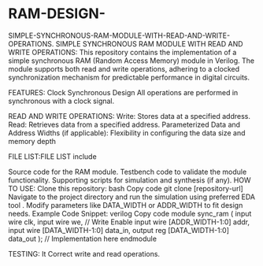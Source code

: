 # RAM-DESIGN-
SIMPLE-SYNCHRONOUS-RAM-MODULE-WITH-READ-AND-WRITE-OPERATIONS.
SIMPLE SYNCHRONOUS RAM MODULE WITH READ AND WRITE OPERATIONS: This repository contains the implementation of a simple synchronous RAM (Random Access Memory) module in Verilog. The module supports both read and write operations, adhering to a clocked synchronization mechanism for predictable performance in digital circuits.

FEATURES: Clock Synchronous Design All operations are performed in synchronous with a clock signal.

READ AND WRITE OPERATIONS: Write: Stores data at a specified address. Read: Retrieves data from a specified address. Parameterized Data and Address Widths (if applicable): Flexibility in configuring the data size and memory depth

FILE LIST:FILE LIST include

Source code for the RAM module.
Testbench code to validate the module functionality.
Supporting scripts for simulation and synthesis (if any).
HOW TO USE: Clone this repository: bash Copy code git clone [repository-url] Navigate to the project directory and run the simulation using preferred EDA tool . Modify parameters like DATA_WIDTH or ADDR_WIDTH to fit design needs. Example Code Snippet: verilog Copy code module sync_ram ( input wire clk, input wire we, // Write Enable input wire [ADDR_WIDTH-1:0] addr, input wire [DATA_WIDTH-1:0] data_in, output reg [DATA_WIDTH-1:0] data_out ); // Implementation here endmodule

TESTING: It Correct write and read operations.
